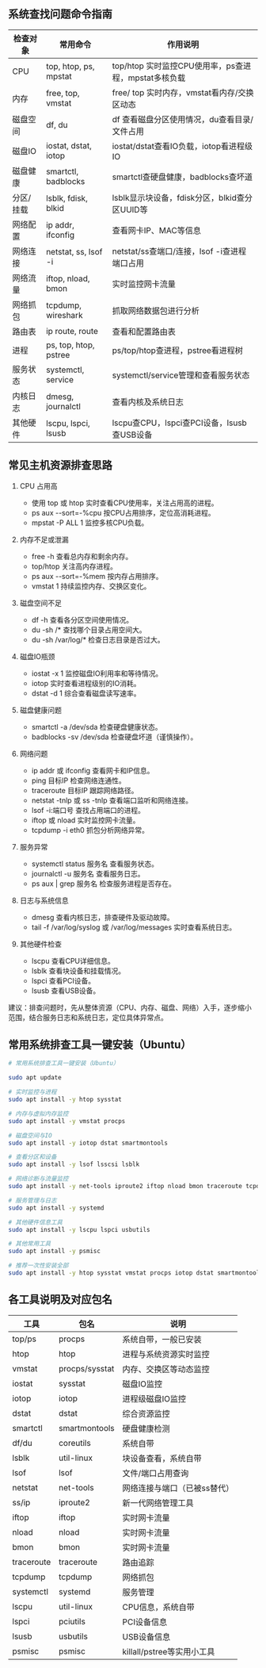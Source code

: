 
## 系统查找问题命令指南
| 检查对象   | 常用命令                | 作用说明                                      |
|------------|------------------------|-----------------------------------------------|
| CPU        | top, htop, ps, mpstat  | top/htop 实时监控CPU使用率，ps查进程，mpstat多核负载 |
| 内存       | free, top, vmstat      | free/ top 实时内存，vmstat看内存/交换区动态     |
| 磁盘空间   | df, du                 | df 查看磁盘分区使用情况，du查看目录/文件占用    |
| 磁盘IO     | iostat, dstat, iotop   | iostat/dstat查看IO负载，iotop看进程级IO         |
| 磁盘健康   | smartctl, badblocks    | smartctl查硬盘健康，badblocks查坏道             |
| 分区/挂载  | lsblk, fdisk, blkid    | lsblk显示块设备，fdisk分区，blkid查分区UUID等    |
| 网络配置   | ip addr, ifconfig      | 查看网卡IP、MAC等信息                          |
| 网络连接   | netstat, ss, lsof -i   | netstat/ss查端口/连接，lsof -i查进程端口占用    |
| 网络流量   | iftop, nload, bmon     | 实时监控网卡流量                               |
| 网络抓包   | tcpdump, wireshark     | 抓取网络数据包进行分析                         |
| 路由表     | ip route, route        | 查看和配置路由表                               |
| 进程       | ps, top, htop, pstree  | ps/top/htop查进程，pstree看进程树               |
| 服务状态   | systemctl, service     | systemctl/service管理和查看服务状态            |
| 内核日志   | dmesg, journalctl      | 查看内核及系统日志                             |
| 其他硬件   | lscpu, lspci, lsusb    | lscpu查CPU，lspci查PCI设备，lsusb查USB设备      |



## 常见主机资源排查思路

1. CPU 占用高
    - 使用 top 或 htop 实时查看CPU使用率，关注占用高的进程。
    - ps aux --sort=-%cpu 按CPU占用排序，定位高消耗进程。
    - mpstat -P ALL 1 监控多核CPU负载。

2. 内存不足或泄漏
    - free -h 查看总内存和剩余内存。
    - top/htop 关注高内存进程。
    - ps aux --sort=-%mem 按内存占用排序。
    - vmstat 1 持续监控内存、交换区变化。

3. 磁盘空间不足
    - df -h 查看各分区空间使用情况。
    - du -sh /* 查找哪个目录占用空间大。
    - du -sh /var/log/* 检查日志目录是否过大。

4. 磁盘IO瓶颈
    - iostat -x 1 监控磁盘IO利用率和等待情况。
    - iotop 实时查看进程级别的IO消耗。
    - dstat -d 1 综合查看磁盘读写速率。

5. 磁盘健康问题
    - smartctl -a /dev/sda 检查硬盘健康状态。
    - badblocks -sv /dev/sda 检查硬盘坏道（谨慎操作）。

6. 网络问题
    - ip addr 或 ifconfig 查看网卡和IP信息。
    - ping 目标IP 检查网络连通性。
    - traceroute 目标IP 跟踪网络路径。
    - netstat -tnlp 或 ss -tnlp 查看端口监听和网络连接。
    - lsof -i:端口号 查找占用端口的进程。
    - iftop 或 nload 实时监控网卡流量。
    - tcpdump -i eth0 抓包分析网络异常。

7. 服务异常
    - systemctl status 服务名 查看服务状态。
    - journalctl -u 服务名 查看服务日志。
    - ps aux | grep 服务名 检查服务进程是否存在。

8. 日志与系统信息
    - dmesg 查看内核日志，排查硬件及驱动故障。
    - tail -f /var/log/syslog 或 /var/log/messages 实时查看系统日志。

9. 其他硬件检查
    - lscpu 查看CPU详细信息。
    - lsblk 查看块设备和挂载情况。
    - lspci 查看PCI设备。
    - lsusb 查看USB设备。

建议：排查问题时，先从整体资源（CPU、内存、磁盘、网络）入手，逐步缩小范围，结合服务日志和系统日志，定位具体异常点。

## 常用系统排查工具一键安装（Ubuntu）
```bash
# 常用系统排查工具一键安装（Ubuntu）

sudo apt update

# 实时监控与进程
sudo apt install -y htop sysstat

# 内存与虚拟内存监控
sudo apt install -y vmstat procps

# 磁盘空间与IO
sudo apt install -y iotop dstat smartmontools

# 查看分区和设备
sudo apt install -y lsof lsscsi lsblk

# 网络诊断与流量监控
sudo apt install -y net-tools iproute2 iftop nload bmon traceroute tcpdump

# 服务管理与日志
sudo apt install -y systemd

# 其他硬件信息工具
sudo apt install -y lscpu lspci usbutils

# 其他常用工具
sudo apt install -y psmisc

# 推荐一次性安装全部
sudo apt install -y htop sysstat vmstat procps iotop dstat smartmontools lsof lsscsi lsblk net-tools iproute2 iftop nload bmon traceroute tcpdump systemd lscpu lspci usbutils psmisc

```

## 各工具说明及对应包名
| 工具        | 包名              | 说明                                   |
|-------------|-------------------|----------------------------------------|
| top/ps      | procps            | 系统自带，一般已安装                   |
| htop        | htop              | 进程与系统资源实时监控                 |
| vmstat      | procps/sysstat    | 内存、交换区等动态监控                 |
| iostat      | sysstat           | 磁盘IO监控                             |
| iotop       | iotop             | 进程级磁盘IO监控                       |
| dstat       | dstat             | 综合资源监控                           |
| smartctl    | smartmontools     | 硬盘健康检测                           |
| df/du       | coreutils         | 系统自带                               |
| lsblk       | util-linux        | 块设备查看，系统自带                   |
| lsof        | lsof              | 文件/端口占用查询                      |
| netstat     | net-tools         | 网络连接与端口（已被ss替代）           |
| ss/ip       | iproute2          | 新一代网络管理工具                     |
| iftop       | iftop             | 实时网卡流量                           |
| nload       | nload             | 实时网卡流量                           |
| bmon        | bmon              | 实时网卡流量                           |
| traceroute  | traceroute        | 路由追踪                               |
| tcpdump     | tcpdump           | 网络抓包                               |
| systemctl   | systemd           | 服务管理                               |
| lscpu       | util-linux        | CPU信息，系统自带                      |
| lspci       | pciutils          | PCI设备信息                            |
| lsusb       | usbutils          | USB设备信息                            |
| psmisc      | psmisc            | killall/pstree等实用小工具             |
